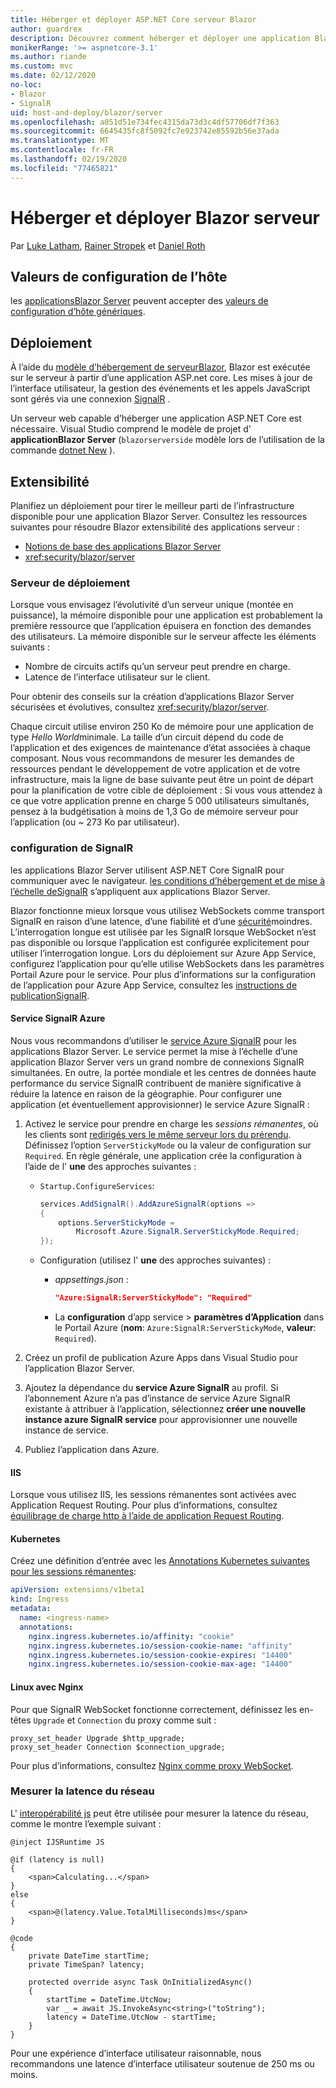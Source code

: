 ```yaml
---
title: Héberger et déployer ASP.NET Core serveur Blazor
author: guardrex
description: Découvrez comment héberger et déployer une application Blazor Server à l’aide de ASP.NET Core.
monikerRange: '>= aspnetcore-3.1'
ms.author: riande
ms.custom: mvc
ms.date: 02/12/2020
no-loc:
- Blazor
- SignalR
uid: host-and-deploy/blazor/server
ms.openlocfilehash: a051d51e734fec4315da73d3c4df57706df7f363
ms.sourcegitcommit: 6645435fc8f5092fc7e923742e85592b56e37ada
ms.translationtype: MT
ms.contentlocale: fr-FR
ms.lasthandoff: 02/19/2020
ms.locfileid: "77465821"
---
```

# <a name="host-and-deploy-opno-locblazor-server"></a>Héberger et déployer Blazor serveur

Par [Luke Latham](https://github.com/guardrex), [Rainer Stropek](https://www.timecockpit.com) et [Daniel Roth](https://github.com/danroth27)

## <a name="host-configuration-values"></a>Valeurs de configuration de l’hôte

les [applicationsBlazor Server](xref:blazor/hosting-models#blazor-server) peuvent accepter des [valeurs de configuration d’hôte génériques](xref:fundamentals/host/generic-host#host-configuration).

## <a name="deployment"></a>Déploiement

À l’aide du [modèle d’hébergement de serveurBlazor](xref:blazor/hosting-models#blazor-server), Blazor est exécutée sur le serveur à partir d’une application ASP.net core. Les mises à jour de l’interface utilisateur, la gestion des événements et les appels JavaScript sont gérés via une connexion [SignalR](xref:signalr/introduction) .

Un serveur web capable d’héberger une application ASP.NET Core est nécessaire. Visual Studio comprend le modèle de projet d' **applicationBlazor Server** (`blazorserverside` modèle lors de l’utilisation de la commande [dotnet New](/dotnet/core/tools/dotnet-new) ).

## <a name="scalability"></a>Extensibilité

Planifiez un déploiement pour tirer le meilleur parti de l’infrastructure disponible pour une application Blazor Server. Consultez les ressources suivantes pour résoudre Blazor extensibilité des applications serveur :

* [Notions de base des applications Blazor Server](xref:blazor/hosting-models#blazor-server)
* <xref:security/blazor/server>

### <a name="deployment-server"></a>Serveur de déploiement

Lorsque vous envisagez l’évolutivité d’un serveur unique (montée en puissance), la mémoire disponible pour une application est probablement la première ressource que l’application épuisera en fonction des demandes des utilisateurs. La mémoire disponible sur le serveur affecte les éléments suivants :

* Nombre de circuits actifs qu’un serveur peut prendre en charge.
* Latence de l’interface utilisateur sur le client.

Pour obtenir des conseils sur la création d’applications Blazor Server sécurisées et évolutives, consultez <xref:security/blazor/server>.

Chaque circuit utilise environ 250 Ko de mémoire pour une application de type *Hello World*minimale. La taille d’un circuit dépend du code de l’application et des exigences de maintenance d’état associées à chaque composant. Nous vous recommandons de mesurer les demandes de ressources pendant le développement de votre application et de votre infrastructure, mais la ligne de base suivante peut être un point de départ pour la planification de votre cible de déploiement : Si vous vous attendez à ce que votre application prenne en charge 5 000 utilisateurs simultanés, pensez à la budgétisation à moins de 1,3 Go de mémoire serveur pour l’application (ou ~ 273 Ko par utilisateur).

### <a name="opno-locsignalr-configuration"></a>configuration de SignalR

les applications Blazor Server utilisent ASP.NET Core SignalR pour communiquer avec le navigateur. [les conditions d’hébergement et de mise à l’échelle deSignalR](xref:signalr/publish-to-azure-web-app) s’appliquent aux applications Blazor Server.

Blazor fonctionne mieux lorsque vous utilisez WebSockets comme transport SignalR en raison d’une latence, d’une fiabilité et d’une [sécurité](xref:signalr/security)moindres. L’interrogation longue est utilisée par les SignalR lorsque WebSocket n’est pas disponible ou lorsque l’application est configurée explicitement pour utiliser l’interrogation longue. Lors du déploiement sur Azure App Service, configurez l’application pour qu’elle utilise WebSockets dans les paramètres Portail Azure pour le service. Pour plus d’informations sur la configuration de l’application pour Azure App Service, consultez les [instructions de publicationSignalR](xref:signalr/publish-to-azure-web-app).

#### <a name="azure-opno-locsignalr-service"></a>Service SignalR Azure

Nous vous recommandons d’utiliser le [service Azure SignalR](/azure/azure-signalr) pour les applications Blazor Server. Le service permet la mise à l’échelle d’une application Blazor Server vers un grand nombre de connexions SignalR simultanées. En outre, la portée mondiale et les centres de données haute performance du service SignalR contribuent de manière significative à réduire la latence en raison de la géographie. Pour configurer une application (et éventuellement approvisionner) le service Azure SignalR :

1. Activez le service pour prendre en charge les *sessions rémanentes*, où les clients sont [redirigés vers le même serveur lors du prérendu](xref:blazor/hosting-models#connection-to-the-server). Définissez l’option `ServerStickyMode` ou la valeur de configuration sur `Required`. En règle générale, une application crée la configuration à l’aide de l' **une** des approches suivantes :

   * `Startup.ConfigureServices`:
  
     ```csharp
     services.AddSignalR().AddAzureSignalR(options =>
     {
         options.ServerStickyMode = 
             Microsoft.Azure.SignalR.ServerStickyMode.Required;
     });
     ```

   * Configuration (utilisez l' **une** des approches suivantes) :
  
     * *appsettings.json* :

       ```json
       "Azure:SignalR:ServerStickyMode": "Required"
       ```

     * La **configuration** d’app service > **paramètres d’Application** dans le Portail Azure (**nom**: `Azure:SignalR:ServerStickyMode`, **valeur**: `Required`).

1. Créez un profil de publication Azure Apps dans Visual Studio pour l’application Blazor Server.
1. Ajoutez la dépendance du **service Azure SignalR** au profil. Si l’abonnement Azure n’a pas d’instance de service Azure SignalR existante à attribuer à l’application, sélectionnez **créer une nouvelle instance azure SignalR service** pour approvisionner une nouvelle instance de service.
1. Publiez l’application dans Azure.

#### <a name="iis"></a>IIS

Lorsque vous utilisez IIS, les sessions rémanentes sont activées avec Application Request Routing. Pour plus d’informations, consultez [équilibrage de charge http à l’aide de application Request Routing](/iis/extensions/configuring-application-request-routing-arr/http-load-balancing-using-application-request-routing).

#### <a name="kubernetes"></a>Kubernetes

Créez une définition d’entrée avec les [Annotations Kubernetes suivantes pour les sessions rémanentes](https://kubernetes.github.io/ingress-nginx/examples/affinity/cookie/):

```yaml
apiVersion: extensions/v1beta1
kind: Ingress
metadata:
  name: <ingress-name>
  annotations:
    nginx.ingress.kubernetes.io/affinity: "cookie"
    nginx.ingress.kubernetes.io/session-cookie-name: "affinity"
    nginx.ingress.kubernetes.io/session-cookie-expires: "14400"
    nginx.ingress.kubernetes.io/session-cookie-max-age: "14400"
```

#### <a name="linux-with-nginx"></a>Linux avec Nginx

Pour que SignalR WebSocket fonctionne correctement, définissez les en-têtes `Upgrade` et `Connection` du proxy comme suit :

```
proxy_set_header Upgrade $http_upgrade;
proxy_set_header Connection $connection_upgrade;
```

Pour plus d’informations, consultez [Nginx comme proxy WebSocket](https://www.nginx.com/blog/websocket-nginx/).

### <a name="measure-network-latency"></a>Mesurer la latence du réseau

L' [interopérabilité js](xref:blazor/javascript-interop) peut être utilisée pour mesurer la latence du réseau, comme le montre l’exemple suivant :

```razor
@inject IJSRuntime JS

@if (latency is null)
{
    <span>Calculating...</span>
}
else
{
    <span>@(latency.Value.TotalMilliseconds)ms</span>
}

@code
{
    private DateTime startTime;
    private TimeSpan? latency;

    protected override async Task OnInitializedAsync()
    {
        startTime = DateTime.UtcNow;
        var _ = await JS.InvokeAsync<string>("toString");
        latency = DateTime.UtcNow - startTime;
    }
}
```

Pour une expérience d’interface utilisateur raisonnable, nous recommandons une latence d’interface utilisateur soutenue de 250 ms ou moins.
